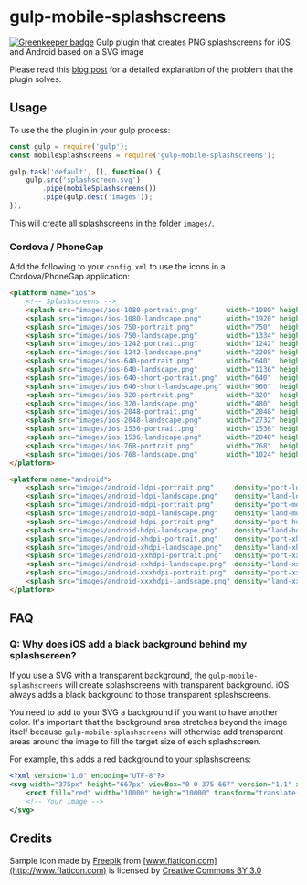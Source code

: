 # gulp-mobile-splashscreens

[![Greenkeeper badge](https://badges.greenkeeper.io/Collaborne/gulp-mobile-splashscreens.svg)](https://greenkeeper.io/)
Gulp plugin that creates PNG splashscreens for iOS and Android based on a SVG image

Please read this [blog post](https://medium.com/collaborne-engineering/the-pain-of-producing-mobile-icons-and-splash-screens-and-how-to-get-rid-off-it-b37372618ea0#.up1ljd9r9) for a detailed explanation of the problem that the plugin solves.

## Usage

To use the the plugin in your gulp process:

```javascript
const gulp = require('gulp');
const mobileSplashscreens = require('gulp-mobile-splashscreens');

gulp.task('default', [], function() {
    gulp.src('splashscreen.svg')
        .pipe(mobileSplashscreens())
        .pipe(gulp.dest('images'));
});
```

This will create all splashscreens in the folder `images/`.


### Cordova / PhoneGap

Add the following to your `config.xml` to use the icons in a Cordova/PhoneGap application:

```html
<platform name="ios">
    <!-- Splashscreens -->
    <splash src="images/ios-1080-portrait.png"       width="1080" height="1920"/>
    <splash src="images/ios-1080-landscape.png"      width="1920" height="1080"/>
    <splash src="images/ios-750-portrait.png"        width="750"  height="1334"/>
    <splash src="images/ios-750-landscape.png"       width="1334" height="750"/>
    <splash src="images/ios-1242-portrait.png"       width="1242" height="2208"/>
    <splash src="images/ios-1242-landscape.png"      width="2208" height="1242"/>
    <splash src="images/ios-640-portrait.png"        width="640"  height="1136"/>
    <splash src="images/ios-640-landscape.png"       width="1136" height="640"/>
    <splash src="images/ios-640-short-portrait.png"  width="640"  height="960"/>
    <splash src="images/ios-640-short-landscape.png" width="960"  height="640"/>
    <splash src="images/ios-320-portrait.png"        width="320"  height="480"/>
    <splash src="images/ios-320-landscape.png"       width="480"  height="320"/>
    <splash src="images/ios-2048-portrait.png"       width="2048" height="2732"/>
    <splash src="images/ios-2048-landscape.png"      width="2732" height="2048"/>
    <splash src="images/ios-1536-portrait.png"       width="1536" height="2048"/>
    <splash src="images/ios-1536-landscape.png"      width="2048" height="1536"/>
    <splash src="images/ios-768-portrait.png"        width="768"  height="1024"/>
    <splash src="images/ios-768-landscape.png"       width="1024" height="768"/>
</platform>

<platform name="android">
    <splash src="images/android-ldpi-portrait.png"     density="port-ldpi"/>
    <splash src="images/android-ldpi-landscape.png"    density="land-ldpi"/>
    <splash src="images/android-mdpi-portrait.png"     density="port-mdpi"/>
    <splash src="images/android-mdpi-landscape.png"    density="land-mdpi"/>
    <splash src="images/android-hdpi-portrait.png"     density="port-hdpi"/>
    <splash src="images/android-hdpi-landscape.png"    density="land-hdpi"/>
    <splash src="images/android-xhdpi-portrait.png"    density="port-xhdpi"/>
    <splash src="images/android-xhdpi-landscape.png"   density="land-xhdpi"/>
    <splash src="images/android-xxhdpi-portrait.png"   density="port-xxhdpi"/>
    <splash src="images/android-xxhdpi-landscape.png"  density="land-xxhdpi"/>
    <splash src="images/android-xxxhdpi-portrait.png"  density="port-xxxhdpi"/>
    <splash src="images/android-xxxhdpi-landscape.png" density="land-xxxhdpi"/>
</platform>
```

## FAQ

### Q: Why does iOS add a black background behind my splashscreen?

If you use a SVG with a transparent background, the `gulp-mobile-splashscreens`
will create splashscreens with transparent background. iOS always adds a black
background to those transparent splashscreens.

You need to add to your SVG a background if you want to have another color. It's important that the background area stretches beyond the image itself because `gulp-mobile-splashscreens` will otherwise add transparent areas around
the image to fill the target size of each splashscreen.

For example, this adds a red background to your splashscreens:

```xml
<?xml version="1.0" encoding="UTF-8"?>
<svg width="375px" height="667px" viewBox="0 0 375 667" version="1.1" xmlns="http://www.w3.org/2000/svg" xmlns:xlink="http://www.w3.org/1999/xlink">
    <rect fill="red" width="10000" height="10000" transform="translate(-5000, -5000)"/>
    <!-- Your image -->
</svg>
```

## Credits

Sample icon made by [Freepik](http://www.freepik.com) from [www.flaticon.com](http://www.flaticon.com) is licensed by [Creative Commons BY 3.0](http://creativecommons.org/licenses/by/3.0/)
